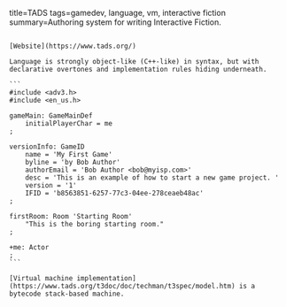 title=TADS
tags=gamedev, language, vm, interactive fiction
summary=Authoring system for writing Interactive Fiction.
~~~~~~

[Website](https://www.tads.org/)

Language is strongly object-like (C++-like) in syntax, but with declarative overtones and implementation rules hiding underneath.

```
#include <adv3.h>
#include <en_us.h>

gameMain: GameMainDef
    initialPlayerChar = me
;

versionInfo: GameID
    name = 'My First Game'
    byline = 'by Bob Author'
    authorEmail = 'Bob Author <bob@myisp.com>'
    desc = 'This is an example of how to start a new game project. '
    version = '1'
    IFID = 'b8563851-6257-77c3-04ee-278ceaeb48ac'
;

firstRoom: Room 'Starting Room'
    "This is the boring starting room."
;

+me: Actor
;
```

[Virtual machine implementation](https://www.tads.org/t3doc/doc/techman/t3spec/model.htm) is a bytecode stack-based machine.

